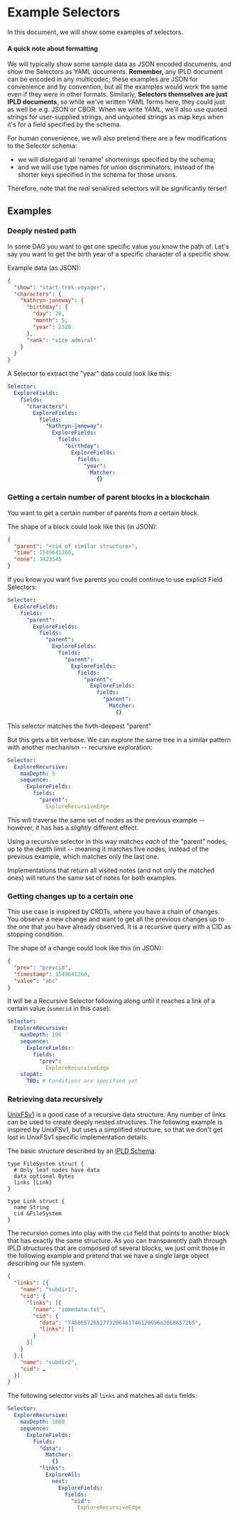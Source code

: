 Example Selectors
=================

In this document, we will show some examples of selectors.

#### A quick note about formatting

We will typically show some sample data as JSON encoded documents,
and show the Selectors as YAML documents.
**Remember,** any IPLD document can be encoded in any multicodec;
these examples are JSON for convenience and by convention, but all
the examples would work the same even if they were in other formats.
Similarly, **Selectors themselves are just IPLD documents**, so while
we've written YAML forms here, they could just as well be e.g. JSON or CBOR.
When we write YAML, we'll also use quoted strings for user-supplied strings,
and unquoted strings as map keys when it's for a field specified by the schema.

For human convenience, we will also pretend there are a few modifications
to the Selector schema:

- we will disregard all 'rename' shortenings specified by the schema;
- and we will use type names for union discriminators,
  instead of the shorter keys specified in the schema for those unions.

Therefore, note that the *real* serialized selectors will be significantly terser!


Examples
--------

### Deeply nested path

In some DAG you want to get one specific value you know the path of. Let's say you want to get the birth year of a specific character of a specific show.

Example data (as JSON):

```json
{
  "show": "start-trek-voyager",
  "characters": {
    "kathryn-janeway": {
      "birthday": {
        "day": 20,
        "month": 5,
        "year": 2328
      },
      "rank": "vice admiral"
    }
  }
}
```

A Selector to extract the "year" data could look like this:

```yaml
Selector:
  ExploreFields:
    fields:
      "characters":
        ExploreFields:
          fields:
            "kathryn-janeway":
              ExploreFields:
                fields:
                  "birthday":
                    ExploreFields:
                      fields:
                        "year":
                          Matcher:
                            {}
```


### Getting a certain number of parent blocks in a blockchain

You want to get a certain number of parents from a certain block.

The shape of a block could look like this (in JSON):

```json
{
  "parent": "<cid of similar structure>",
  "time": 1549641260,
  "none": 3423545
}
```

If you know you want five parents you could continue to use explicit Field Selectors:

```yaml
Selector:
  ExploreFields:
    fields:
      "parent":
        ExploreFields:
          fields:
            "parent":
              ExploreFields:
                fields:
                  "parent":
                    ExploreFields:
                      fields:
                        "parent":
                          ExploreFields:
                            fields:
                              "parent":
                                Matcher:
                                  {}
```

This selector matches the fivth-deepest "parent"

But this gets a bit verbose.  We can explore the same tree in a similar
pattern with another mechanism -- recursive exploration:

```yaml
Selector:
  ExploreRecursive:
    maxDepth: 5
    sequence:
      ExploreFields:
        fields:
          "parent":
            ExploreRecursiveEdge
```

This will traverse the same set of nodes as the previous example -- however,
it has has a *slightly* different effect.

Using a recursive selector in this way matches *each* of the "parent" nodes,
up to the depth limit -- meaning it matches five nodes, instead of the
previous example, which matches only the last one.

Implementations that return all visited notes (and not only the matched ones)
will return the same set of notes for both examples.


### Getting changes up to a certain one

This use case is inspired by CRDTs, where you have a chain of changes. You observe a new change and want to get all the previous changes up to the one that you have already observed. It is a recursive query with a CID as stopping condition.

The shape of a change could look like this (in JSON):

```json
{
  "prev": "prevcid",
  "timestamp": 1549641260,
  "value": "abc"
}
```

It will be a Recursive Selector following along until it reaches a link of a
certain value (`somecid` in this case):

```yaml
Selector:
  ExploreRecursive:
    maxDepth: 100
    sequence:
      ExploreFields:
        fields:
          "prev":
            ExploreRecursiveEdge
    stopAt:
      TBD: # Conditions are specified yet
```


### Retrieving data recursively

[UnixFSv1] is a good case of a recursive data structure. Any number of links can be used to create deeply nested structures. The following example is inspired by UnixFSv1, but uses a simplified structure, so that we don't get lost in UnixFSv1 specific implementation details.

The basic structure described by an [IPLD Schema]:

```ipldsch
type FileSystem struct {
  # Only leaf nodes have data
  data optional Bytes
  links [Link]
}

type Link struct {
  name String
  cid &FileSystem
}
```

The recursion comes into play with the `cid` field that points to another block that has exactly the same structure. As you can transparently path through IPLD structures that are composed of several blocks, we just omit those in the following example and pretend that we have a single large object describing our file system.


```json
{
  "links": [{
    "name": "subdir1",
    "cid": {
      "links": [{
        "name": "somedata.txt",
        "cid": {
          "data": "74686572652773206461746120696e2068657265",
          "links": []
        }
      }]
    }
  },{
    "name": "subdir2",
    "cid": …
  }]
}

```

The following selector visits all `links` and matches all `data` fields:


```yaml
Selector:
  ExploreRecursive:
    maxDepth: 1000
    sequence:
      ExploreFields:
        fields:
          "data":
            Matcher:
              {}
          "links":
            ExploreAll:
              next:
                ExploreFields:
                  fields:
                    "cid":
                      ExploreRecursiveEdge
```

[UnixFSv1]: https://github.com/ipfs/specs/tree/master/unixfs
[IPLD Schema]: ../schemas
